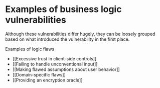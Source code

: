 # Examples of business logic vulnerabilities

Although these vulnerabilities differ hugely, they can be loosely grouped based on what introduced the vulnerability in the first place.

Examples of logic flaws

- [[Excessive trust in client-side controls]]
- [[Failing to handle unconventional input]]
- [[Making flawed assumptions about user behavior]]
- [[Domain-specific flaws]]
- [[Providing an encryption oracle]]